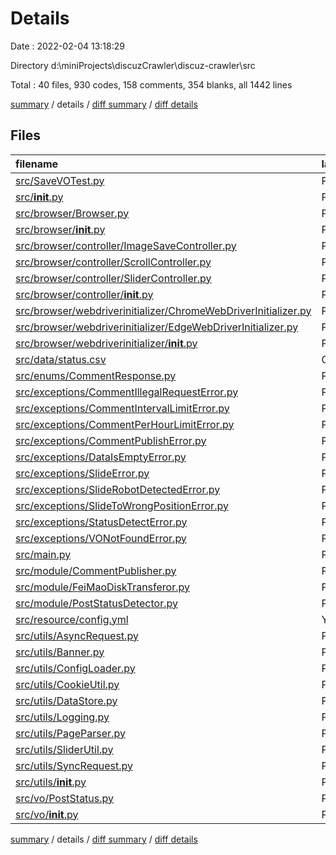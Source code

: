 # Details

Date : 2022-02-04 13:18:29

Directory d:\miniProjects\discuzCrawler\discuz-crawler\src

Total : 40 files,  930 codes, 158 comments, 354 blanks, all 1442 lines

[summary](results.md) / details / [diff summary](diff.md) / [diff details](diff-details.md)

## Files
| filename | language | code | comment | blank | total |
| :--- | :--- | ---: | ---: | ---: | ---: |
| [src/SaveVOTest.py](/src/SaveVOTest.py) | Python | 5 | 0 | 5 | 10 |
| [src/__init__.py](/src/__init__.py) | Python | 0 | 0 | 1 | 1 |
| [src/browser/Browser.py](/src/browser/Browser.py) | Python | 51 | 58 | 16 | 125 |
| [src/browser/__init__.py](/src/browser/__init__.py) | Python | 0 | 0 | 1 | 1 |
| [src/browser/controller/ImageSaveController.py](/src/browser/controller/ImageSaveController.py) | Python | 11 | 10 | 7 | 28 |
| [src/browser/controller/ScrollController.py](/src/browser/controller/ScrollController.py) | Python | 7 | 4 | 5 | 16 |
| [src/browser/controller/SliderController.py](/src/browser/controller/SliderController.py) | Python | 30 | 10 | 8 | 48 |
| [src/browser/controller/__init__.py](/src/browser/controller/__init__.py) | Python | 0 | 0 | 1 | 1 |
| [src/browser/webdriverinitializer/ChromeWebDriverInitializer.py](/src/browser/webdriverinitializer/ChromeWebDriverInitializer.py) | Python | 11 | 5 | 4 | 20 |
| [src/browser/webdriverinitializer/EdgeWebDriverInitializer.py](/src/browser/webdriverinitializer/EdgeWebDriverInitializer.py) | Python | 9 | 5 | 5 | 19 |
| [src/browser/webdriverinitializer/__init__.py](/src/browser/webdriverinitializer/__init__.py) | Python | 0 | 0 | 1 | 1 |
| [src/data/status.csv](/src/data/status.csv) | CSV | 102 | 0 | 103 | 205 |
| [src/enums/CommentResponse.py](/src/enums/CommentResponse.py) | Python | 7 | 0 | 3 | 10 |
| [src/exceptions/CommentIllegalRequestError.py](/src/exceptions/CommentIllegalRequestError.py) | Python | 6 | 0 | 5 | 11 |
| [src/exceptions/CommentIntervalLimitError.py](/src/exceptions/CommentIntervalLimitError.py) | Python | 6 | 0 | 5 | 11 |
| [src/exceptions/CommentPerHourLimitError.py](/src/exceptions/CommentPerHourLimitError.py) | Python | 6 | 0 | 5 | 11 |
| [src/exceptions/CommentPublishError.py](/src/exceptions/CommentPublishError.py) | Python | 5 | 0 | 3 | 8 |
| [src/exceptions/DataIsEmptyError.py](/src/exceptions/DataIsEmptyError.py) | Python | 5 | 0 | 3 | 8 |
| [src/exceptions/SlideError.py](/src/exceptions/SlideError.py) | Python | 5 | 0 | 3 | 8 |
| [src/exceptions/SlideRobotDetectedError.py](/src/exceptions/SlideRobotDetectedError.py) | Python | 6 | 0 | 5 | 11 |
| [src/exceptions/SlideToWrongPositionError.py](/src/exceptions/SlideToWrongPositionError.py) | Python | 6 | 0 | 5 | 11 |
| [src/exceptions/StatusDetectError.py](/src/exceptions/StatusDetectError.py) | Python | 5 | 0 | 3 | 8 |
| [src/exceptions/VONotFoundError.py](/src/exceptions/VONotFoundError.py) | Python | 5 | 0 | 3 | 8 |
| [src/main.py](/src/main.py) | Python | 52 | 0 | 9 | 61 |
| [src/module/CommentPublisher.py](/src/module/CommentPublisher.py) | Python | 98 | 1 | 16 | 115 |
| [src/module/FeiMaoDiskTransferor.py](/src/module/FeiMaoDiskTransferor.py) | Python | 49 | 0 | 13 | 62 |
| [src/module/PostStatusDetector.py](/src/module/PostStatusDetector.py) | Python | 54 | 0 | 11 | 65 |
| [src/resource/config.yml](/src/resource/config.yml) | YAML | 15 | 0 | 0 | 15 |
| [src/utils/AsyncRequest.py](/src/utils/AsyncRequest.py) | Python | 40 | 10 | 12 | 62 |
| [src/utils/Banner.py](/src/utils/Banner.py) | Python | 21 | 0 | 7 | 28 |
| [src/utils/ConfigLoader.py](/src/utils/ConfigLoader.py) | Python | 27 | 0 | 15 | 42 |
| [src/utils/CookieUtil.py](/src/utils/CookieUtil.py) | Python | 17 | 8 | 5 | 30 |
| [src/utils/DataStore.py](/src/utils/DataStore.py) | Python | 60 | 9 | 10 | 79 |
| [src/utils/Logging.py](/src/utils/Logging.py) | Python | 42 | 0 | 13 | 55 |
| [src/utils/PageParser.py](/src/utils/PageParser.py) | Python | 68 | 0 | 17 | 85 |
| [src/utils/SliderUtil.py](/src/utils/SliderUtil.py) | Python | 48 | 28 | 9 | 85 |
| [src/utils/SyncRequest.py](/src/utils/SyncRequest.py) | Python | 38 | 10 | 12 | 60 |
| [src/utils/__init__.py](/src/utils/__init__.py) | Python | 0 | 0 | 1 | 1 |
| [src/vo/PostStatus.py](/src/vo/PostStatus.py) | Python | 13 | 0 | 3 | 16 |
| [src/vo/__init__.py](/src/vo/__init__.py) | Python | 0 | 0 | 1 | 1 |

[summary](results.md) / details / [diff summary](diff.md) / [diff details](diff-details.md)